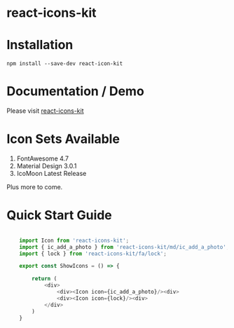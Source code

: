 react-icons-kit
=================


# Installation

```
npm install --save-dev react-icon-kit
```

# Documentation / Demo

Please visit [react-icons-kit](http://wmira.github.io/react-icon-kit/)

# Icon Sets Available

1. FontAwesome 4.7
2. Material Design 3.0.1
3. IcoMoon Latest Release

Plus more to come.

# Quick Start Guide

```javascript
    
    import Icon from 'react-icons-kit';
    import { ic_add_a_photo } from 'react-icons-kit/md/ic_add_a_photo';
    import { lock } from 'react-icons-kit/fa/lock';

    export const ShowIcons = () => {

        return (
            <div>
                <div><Icon icon={ic_add_a_photo}/><div>
                <div><Icon icon={lock}/><div>
            </div>
        )
    }
```
